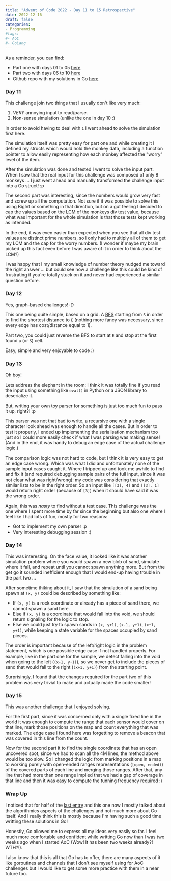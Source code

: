 ```yaml
---
title: "Advent of Code 2022 - Day 11 to 15 Retrospective"
date: 2022-12-16
draft: false
categories:
- Programming
#tags:
#- AoC
#- GoLang
---
```


As a reminder, you can find:
  - Part one with days 01 to 05 [here](/posts/2022/12/07/advent-of-code-2022-day-01-to-05-retrospective/)
  - Part two with days 06 to 10 [here](/posts/2022/12/11/advent-of-code-2022-day-06-to-10-retrospective/)
  - Github repo with my solutions in Go [here](https://github.com/brunobuss/adventofcode-2022-go)

### Day 11

This challenge join two things that I usually don't like very much:
  1. *VERY* annoying input to read/parse.
  2. Non-sense simulation (unlike the one in day 10 :)
  
In order to avoid having to deal with `1` I went ahead to solve the simulation first here.

The simulation itself was pretty easy for part one and while creating it I defined my structs
which would hold the monkey data, including a function pointer to allow easily representing how each
monkey affected the "worry" level of the item.

After the simulation was done and tested I went to solve the input part. When I saw that the real
input for this challenge was composed of only 8 monkeys ... I just went ahead and manually transformed
the challenge input into a Go struct! :p

The second part was interesting, since the numbers would grow very fast and screw up all the computation.
Not sure if it was possible to solve this using BigInt or something in that direction, but on a gut feeling
I decided to cap the values based on the [LCM](https://en.wikipedia.org/wiki/Least_common_multiple) of the monkeys
div test value, because what was important for the whole simulation is that those tests kept working as intended.

In the end, it was even easier than expected when you see that all div test values are distinct prime numbers,
so I only had to multiply all of them to get my LCM and the cap for the worry numbers. (I wonder if maybe my brain
picked up this fact even before I was aware of it in order to think about the LCM?)

I was happy that I my small knowledge of number theory nudged me toward the right answer ... but could see how
a challenge like this could be kind of frustrating if you're totally stuck on it and never had experienced a
similar question before.

### Day 12

Yes, graph-based challenges! :D

This one being quite simple, based on a grid. A [BFS](https://en.wikipedia.org/wiki/Breadth-first_search) starting
from `S` in order to find the shortest distance to `E` (nothing more fancy was necessary, since every edge has
cost/distance equal to 1).

Part two, you could just reverse the BFS to start at `E` and stop at the first found `a` (or `S`) cell.

Easy, simple and very enjoyable to code :)

### Day 13

Oh boy!

Lets address the elephant in the room: I think it was totally fine if you read the input using something like `eval()`
in Python or a JSON library to deserialize it.

But, writing your own toy parser for something is just too much fun to pass it up, right?! :p

This parser was not that bad to write, a recursive one with a single character look ahead was enough to handle all the
cases. But in order to test it properly, I ended up implementing the serialisation mechanism too just so I could more
easily check if what I was parsing was making sense! (And in the end, it was handy to debug an edge case of the actual
challenge logic.)

The comparison logic was not hard to code, but I think it is very easy to get an edge case wrong. Which was what I did and
unfortunately none of the sample input cases caught it. Where I tripped up and took me awhile to find and fix it (and required
debugging sample pairs of the full input, since it was not clear what was right/wrong): my code was considering that exactly
similar lists to be in the right order. So an input like `[[3], 4]` and `[[3], 1]` would return right order (because of `[3]`)
when it should have said it was the wrong order.

Again, this was *nasty* to find without a test case. This challenge was the one where I spent more time by far since the beginning
but also one where I feel like I had lots of fun, mostly for two reasons:
  - Got to implement my own parser :p
  - Very interesting debugging session :)

### Day 14

This was interesting. On the face value, it looked like it was another simulation problem where you would spawn a new blob of sand,
simulate where it fall, and repeat until you cannot spawn anything more. But from the get go it sounded inefficient enough that I
would end-up having trouble in the part two ...

After sometime thiking about it, I saw that the simulation of a sand being spawn at `(x, y)` could be described by something like:
  - If `(x, y)` is a rock coordinate or already has a piece of sand there, we cannot spawn a sand here.
  - Else if `(x, y)` is a coordinate that would fall into the void, we should return signaling for the logic to stop.
  - Else we could just try to spawn sands in `(x, y+1)`, `(x-1, y+1)`, `(x+1, y+1)`, while keeping a state variable
    for the spaces occupied by sand pieces.
  
The order is important because of the left/right logic in the problem statement, which is one possible edge case if not handled properly.
For example, like in the part one for the sample, we detect falling into the void when going to the left (`(x-1, y+1)`), so we never
get to include the pieces of sand that would fall to the right (`(x+1, y+1)`) from the starting point.

Surprisingly, I found that the changes required for the part two of this problem was very trivial to make and actually made the code smaller!

### Day 15

This was another challenge that I enjoyed solving.

For the first part, since it was concerned only with a single fixed line in the world it was enough to compute the range that each sensor
would cover on that line, mark those positions on the map and count everything that was marked. The edge case I found here was forgetting
to remove a beacon that was covered in this line from the count.

Now for the second part it to find the single coordinate that has an open uncovered spot, since we had to scan all the 4M lines, the method
above would be too slow. So I changed the logic from marking positions in a map to working purely with open-ended ranges representations
(`[open, ended)`) of the covered parts of each line and merging those ranges. After that, any line that had more than one range implied
that we had a gap of coverage in that line and then it was easy to compute the tunning frequency required :)

### Wrap Up

I noticed that for half of the [last entry](/posts/2022/12/11/advent-of-code-2022-day-06-to-10-retrospective/) and this one now I mostly talked about the algorithmics aspects of the challenges
and not much more about Go itself. And I really think this is mostly because I'm having such a good time writting these solutions
in Go!

Honestly, Go allowed me to express all my ideas very easily so far. I feel much more comfortable and confident while writting Go
now than I was two weeks ago when I started AoC (Wow! It has been two weeks already?! WTH?!).

I also know that this is all that Go has to offer, there are many aspects of it like goroutines and channels that I don't see myself
using for AoC challenges but I would like to get some more practice with them in a near future too.
